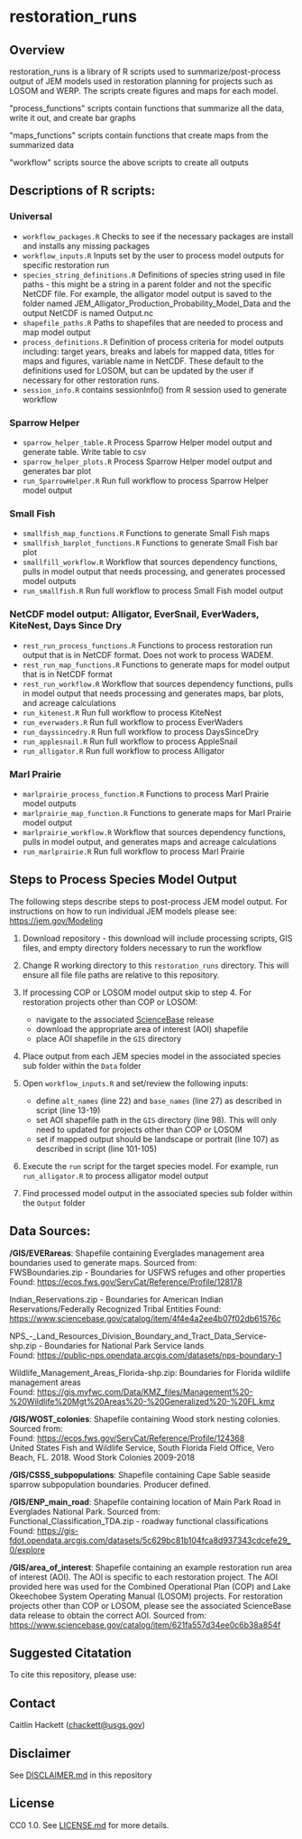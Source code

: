 # restoration_runs

## Overview

restoration_runs is a library of R scripts used to summarize/post-process output of JEM models used in restoration planning for projects such as LOSOM and WERP. The scripts create figures and maps for each model.

"process_functions" scripts contain functions that summarize all the data, write it out, and create bar graphs

"maps_functions" scripts contain functions that create maps from the summarized data

"workflow" scripts source the above scripts to create all outputs

## Descriptions of R scripts:

### Universal
* `workflow_packages.R` Checks to see if the necessary packages are install and installs any missing packages
* `workflow_inputs.R` Inputs set by the user to process model outputs for specific restoration run
* `species_string_definitions.R` Definitions of species string used in file paths - this might be a string in a parent folder and not the specific NetCDF file. For example, the alligator model output is saved to the folder named JEM_Alligator_Production_Probability_Model_Data and the output NetCDF is named Output.nc
* `shapefile_paths.R` Paths to shapefiles that are needed to process and map model output
* `process_definitions.R` Definition of process criteria for model outputs including: target years, breaks and labels for mapped data, titles for maps and figures, variable name in NetCDF. These default to the definitions used for LOSOM, but can be updated by the user if necessary for other restoration runs.
* `session_info.R` contains sessionInfo() from R session used to generate workflow

### Sparrow Helper
* `sparrow_helper_table.R` Process Sparrow Helper model output and generate table. Write table to csv
* `sparrow_helper_plots.R` Process Sparrow Helper model output and generates bar plot
* `run_SparrowHelper.R` Run full workflow to process Sparrow Helper model output

### Small Fish
* `smallfish_map_functions.R` Functions to generate Small Fish maps
* `smallfish_barplot_functions.R` Functions to generate Small Fish bar plot
* `smallfill_workflow.R` Workflow that sources dependency functions, pulls in model output that needs processing, and generates processed model outputs
* `run_smallfish.R` Run full workflow to process Small Fish model output

### NetCDF model output: Alligator, EverSnail, EverWaders, KiteNest, Days Since Dry
* `rest_run_process_functions.R` Functions to process restoration run output that is in NetCDF format. Does not work to process WADEM.
* `rest_run_map_functions.R` Functions to generate maps for model output that is in NetCDF format
* `rest_run_workflow.R` Workflow that sources dependency functions, pulls in model output that needs processing and generates maps, bar plots, and acreage calculations
* `run_kitenest.R` Run full workflow to process KiteNest
* `run_everwaders.R` Run full workflow to process EverWaders
* `run_dayssincedry.R` Run full workflow to process DaysSinceDry
* `run_applesnail.R` Run full workflow to process AppleSnail
* `run_alligator.R` Run full workflow to process Alligator

### Marl Prairie
* `marlprairie_process_function.R` Functions to process Marl Prairie model outputs
* `marlprairie_map_function.R` Functions to generate maps for Marl Prairie model output
* `marlprairie_workflow.R` Workflow that sources dependency functions, pulls in model output, and generates maps and acreage calculations
* `run_marlprairie.R` Run full workflow to process Marl Prairie 

## Steps to Process Species Model Output
The following steps describe steps to post-process JEM model output. For instructions on how to run individual JEM models please see: https://jem.gov/Modeling

1. Download repository - this download will include processing scripts, GIS files, and empty directory folders necessary to run the workflow

2. Change R working directory to this `restoration_runs` directory. This will ensure all file file paths are relative to this repository.

3. If processing COP or LOSOM model output skip to step 4. For restoration projects other than COP or LOSOM:
     - navigate to the associated [ScienceBase](https://www.sciencebase.gov/catalog/) release
     - download the appropriate area of interest (AOI) shapefile
     - place AOI shapefile in the `GIS` directory
4. Place output from each JEM species model in the associated species sub folder within the `Data` folder

5. Open `workflow_inputs.R` and set/review the following inputs:
     - define `alt_names` (line 22) and `base_names` (line 27) as described in script (line 13-19)
     - set AOI shapefile path in the `GIS` directory (line 98). This will only need to updated for projects other than COP or LOSOM
     - set if mapped output should be landscape or portrait (line 107) as described in script (line 101-105) 
6. Execute the `run` script for the target species model. For example, run `run_alligator.R` to process alligator model output

7. Find processed model output in the associated species sub folder within the `Output` folder

## Data Sources:
**/GIS/EVERareas**: Shapefile containing Everglades management area boundaries used to generate maps. Sourced from:\
FWSBoundaries.zip - Boundaries for USFWS refuges and other properties\
Found: https://ecos.fws.gov/ServCat/Reference/Profile/128178 

Indian_Reservations.zip - Boundaries for American Indian Reservations/Federally Recognized Tribal Entities 
Found: https://www.sciencebase.gov/catalog/item/4f4e4a2ee4b07f02db61576c

NPS_-_Land_Resources_Division_Boundary_and_Tract_Data_Service-shp.zip - Boundaries for National Park Service lands\
Found: https://public-nps.opendata.arcgis.com/datasets/nps-boundary-1

Wildlife_Management_Areas_Florida-shp.zip: Boundaries for Florida wildlife management areas\
Found: https://gis.myfwc.com/Data/KMZ_files/Management%20-%20Wildlife%20Mgt%20Areas%20-%20Generalized%20-%20FL.kmz

**/GIS/WOST_colonies**: Shapefile containing Wood stork nesting colonies. Sourced from:         
  Found: https://ecos.fws.gov/ServCat/Reference/Profile/124368 \
  United States Fish and Wildlife Service, South Florida Field Office, Vero Beach, FL. 2018. Wood Stork Colonies 2009-2018

**/GIS/CSSS_subpopulations**: Shapefile containing Cape Sable seaside sparrow subpopulation boundaries. Producer defined.

**/GIS/ENP_main_road**: Shapefile containing location of Main Park Road in Everglades National Park. Sourced from:\
  Functional_Classification_TDA.zip - roadway functional classifications\
  Found: https://gis-fdot.opendata.arcgis.com/datasets/5c629bc81b104fca8d937343cdcefe29_0/explore 
  
**/GIS/area_of_interest**: Shapefile containing an example restoration run area of interest (AOI). The AOI is specific to each restoration project. The AOI provided here was used for the Combined Operational Plan (COP) and Lake Okeechobee System Operating Manual (LOSOM) projects. For restoration projects other than COP or LOSOM, please see the associated ScienceBase data release to obtain the correct AOI. Sourced from: https://www.sciencebase.gov/catalog/item/621fa557d34ee0c6b38a854f 

## Suggested Citatation
To cite this repository, please use:

## Contact
Caitlin Hackett (chackett@usgs.gov)

## Disclaimer
See [DISCLAIMER.md](https://code.usgs.gov/warc/jem/models/restoration_runs/-/blob/main/DISCLAIMER.md) in this repository

## License
CC0 1.0. See [LICENSE.md](https://code.usgs.gov/warc/jem/models/restoration_runs/-/blob/main/LICENSE.md) for more details.
